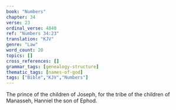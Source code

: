 ```yaml
---
book: "Numbers"
chapter: 34
verse: 23
ordinal_verse: 4840
ref: "Numbers 34:23"
translation: "KJV"
genre: "Law"
word_count: 20
topics: []
cross_references: []
grammar_tags: [genealogy-structure]
thematic_tags: [names-of-god]
tags: ["Bible","KJV","Numbers"]
---
```

The prince of the children of Joseph, for the tribe of the children of Manasseh, Hanniel the son of Ephod.
